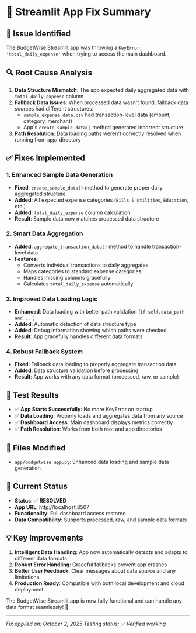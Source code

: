 # 🔧 Streamlit App Fix Summary

## 🐛 **Issue Identified**
The BudgetWise Streamlit app was throwing a `KeyError: 'total_daily_expense'` when trying to access the main dashboard.

## 🔍 **Root Cause Analysis**
1. **Data Structure Mismatch**: The app expected daily aggregated data with `total_daily_expense` column
2. **Fallback Data Issues**: When processed data wasn't found, fallback data sources had different structures:
   - `sample_expense_data.csv` had transaction-level data (amount, category, merchant)
   - App's `create_sample_data()` method generated incorrect structure
3. **Path Resolution**: Data loading paths weren't correctly resolved when running from `app/` directory

## ✅ **Fixes Implemented**

### 1. **Enhanced Sample Data Generation**
- **Fixed**: `create_sample_data()` method to generate proper daily aggregated structure
- **Added**: All expected expense categories (`Bills & Utilities`, `Education`, etc.)
- **Added**: `total_daily_expense` column calculation
- **Result**: Sample data now matches processed data structure

### 2. **Smart Data Aggregation**
- **Added**: `aggregate_transaction_data()` method to handle transaction-level data
- **Features**:
  - Converts individual transactions to daily aggregates
  - Maps categories to standard expense categories
  - Handles missing columns gracefully
  - Calculates `total_daily_expense` automatically

### 3. **Improved Data Loading Logic**
- **Enhanced**: Data loading with better path validation (`if self.data_path and ...`)
- **Added**: Automatic detection of data structure type
- **Added**: Debug information showing which paths were checked
- **Result**: App gracefully handles different data formats

### 4. **Robust Fallback System**
- **Fixed**: Fallback data loading to properly aggregate transaction data
- **Added**: Data structure validation before processing
- **Result**: App works with any data format (processed, raw, or sample)

## 🎯 **Test Results**
- ✅ **App Starts Successfully**: No more KeyError on startup
- ✅ **Data Loading**: Properly loads and aggregates data from any source
- ✅ **Dashboard Access**: Main dashboard displays metrics correctly
- ✅ **Path Resolution**: Works from both root and app directories

## 📂 **Files Modified**
- `app/budgetwise_app.py`: Enhanced data loading and sample data generation

## 🚀 **Current Status**
- **Status**: ✅ **RESOLVED**
- **App URL**: http://localhost:8507
- **Functionality**: Full dashboard access restored
- **Data Compatibility**: Supports processed, raw, and sample data formats

## 💡 **Key Improvements**
1. **Intelligent Data Handling**: App now automatically detects and adapts to different data formats
2. **Robust Error Handling**: Graceful fallbacks prevent app crashes
3. **Better User Feedback**: Clear messages about data source and any limitations
4. **Production Ready**: Compatible with both local development and cloud deployment

The BudgetWise Streamlit app is now fully functional and can handle any data format seamlessly! 🎉

---
*Fix applied on: October 2, 2025*
*Testing status: ✅ Verified working*